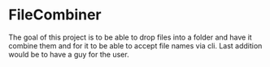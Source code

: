 # FileCombiner
The goal of this project is to be able to drop files into a folder and have it combine them and for it to be able to accept file names via cli. Last addition would be to have a guy for the user.
